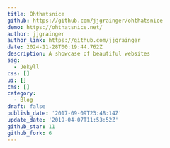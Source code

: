 ```yaml
---
title: Ohthatsnice
github: https://github.com/jjgrainger/ohthatsnice
demo: https://ohthatsnice.net/
author: jjgrainger
author_link: https://github.com/jjgrainger
date: 2024-11-28T00:19:44.762Z
description: A showcase of beautiful websites
ssg:
  - Jekyll
css: []
ui: []
cms: []
category:
  - Blog
draft: false
publish_date: '2017-09-09T23:48:14Z'
update_date: '2019-04-07T11:53:52Z'
github_star: 11
github_fork: 6
---
```

